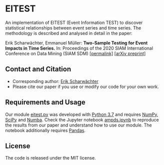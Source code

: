 # EITEST
An implementation of EITEST (Event Information TEST) to discover statistical relationships between event series and time series. The methodology is described and analysed in detail in the paper:

Erik Scharwächter, Emmanuel Müller: **Two-Sample Testing for Event Impacts in Time Series.**
In: Proceedings of the 2020 SIAM International Conference on Data Mining (SIAM SDM)
[[permalink]](https://doi.org/10.1137/1.9781611976236.2)
[[arXiv preprint]](https://arxiv.org/abs/2001.11930)

## Contact and Citation

* Corresponding author: [Erik Scharwächter](mailto:scharwaechter@bit-uni-bonn.de)
* Please cite our paper if you use or modify our code for your own work.

## Requirements and Usage

Our module [eitest.py](./eitest.py) was developed with [Python 3.7](https://www.python.org/) and requires [NumPy](https://numpy.org/), [SciPy](https://scipy.org/) and [Numba](https://numba.pydata.org/). Check the Jupyter notebook [ampds.ipynb](./ampds.ipynb) to reproduce the results from our paper and understand how to use our module. The notebook additionally requires [Pandas](https://pandas.pydata.org/).

## License

The code is released under the MIT license.
